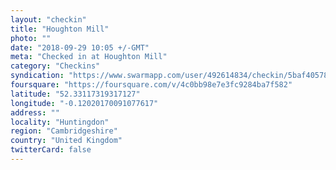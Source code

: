 ```yaml
---
layout: "checkin"
title: "Houghton Mill"
photo: ""
date: "2018-09-29 10:05 +/-GMT"
meta: "Checked in at Houghton Mill"
category: "Checkins"
syndication: "https://www.swarmapp.com/user/492614834/checkin/5baf4057894eac002c2b5dd6"
foursquare: "https://foursquare.com/v/4c0bb98e7e3fc9284ba7f582"
latitude: "52.33117319317127"
longitude: "-0.12020170091077617"
address: ""
locality: "Huntingdon"
region: "Cambridgeshire"
country: "United Kingdom"
twitterCard: false
---
```


